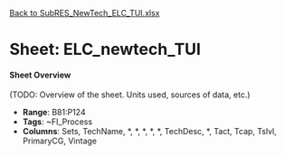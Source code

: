 [Back to SubRES_NewTech_ELC_TUI.xlsx](README.md)

# Sheet: ELC_newtech_TUI

#### Sheet Overview

(TODO: Overview of the sheet. Units used, sources of data, etc.)

- **Range**: B81:P124
- **Tags**: ~FI_Process
- **Columns**: Sets, TechName, *, *, *, *, *, TechDesc, *, Tact, Tcap, Tslvl, PrimaryCG, Vintage

